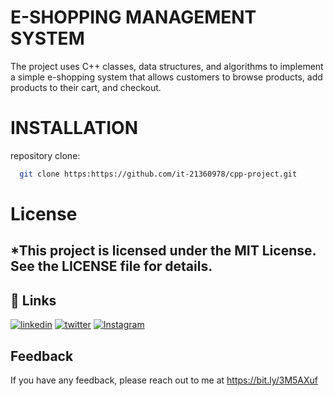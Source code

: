 # E-SHOPPING MANAGEMENT SYSTEM
The project uses C++ classes, data structures, and algorithms to implement a simple e-shopping system that allows customers to browse products, add products to their cart, and checkout.

# INSTALLATION
 repository clone:

```bash
  git clone https:https://github.com/it-21360978/cpp-project.git

```
# License
## *This project is licensed under the MIT License. See the LICENSE file for details.

## 🔗 Links
[![linkedin](https://img.shields.io/badge/linkedin-0A66C2?style=for-the-badge&logo=linkedin&logoColor=white)](https://www.linkedin.com/in/gihan-serasinghe-457033264)
[![twitter](https://img.shields.io/badge/twitter-1DA1F2?style=for-the-badge&logo=twitter&logoColor=white)](https://twitter.com/SrasingheG)
[![Instagram](https://img.shields.io/badge/Instagram-E4405F?style=for-the-badge&logo=instagram&logoColor=white)](https://www.instagram.com/_gihanx.__/)

## Feedback

If you have any feedback, please reach out to me at https://bit.ly/3M5AXuf
